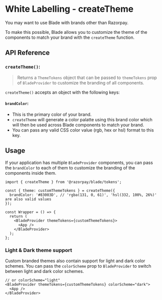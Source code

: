 # White Labelling - createTheme

You may want to use Blade with brands other than Razorpay.

To make this possible, Blade allows you to customize the theme of the components to match your brand with the `createTheme` function.

## API Reference

### `createTheme()`:

> Returns a `ThemeTokens` object that can be passed to `themeTokens` prop of `BladeProvider` to customize the branding of all components.

`createTheme()` accepts an object with the following keys:

#### `brandColor`:

- This is the primary color of your brand.
- `createTheme` will generate a color palatte using this brand color which will then be used across Blade components to match your brand.
- You can pass any valid CSS color value (rgb, hex or hsl) format to this key.

## Usage

If your application has multiple `BladeProvider` components, you can pass the `brandColor` to each of them to customize the branding of the components inside them.

```tsx
import { createTheme } from '@razorpay/blade/tokens';

const { theme: customThemeTokens } = createTheme({
  brandColor: '#83003D', // 'rgba(131, 0, 61)', 'hsl(332, 100%, 26%)' are also valid values
});

const Wrapper = () => {
  return (
    <BladeProvider themeTokens={customThemeTokens}>
      <App />
    </BladeProvider>
  );
};
```

### Light & Dark theme support

Custom branded themes also contain support for light and dark color schemes. You can pass the `colorScheme` prop to `BladeProvider` to switch between light and dark color schemes.

```tsx
// or colorScheme="light"
<BladeProvider themeTokens={customThemeTokens} colorScheme="dark">
  <App />
</BladeProvider>
```
